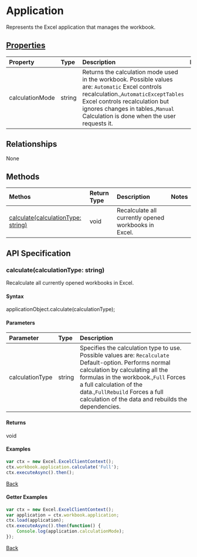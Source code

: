# Application

Represents the Excel application that manages the workbook.

## [Properties](#getter-examples)
| Property       | Type    |Description|Notes |
|:---------------|:--------|:----------|:-----|
|calculationMode|string|Returns the calculation mode used in the workbook. Possible values are: `Automatic` Excel controls recalculation.,`AutomaticExceptTables` Excel controls recalculation but ignores changes in tables.,`Manual` Calculation is done when the user requests it.||

## Relationships
None

## Methods

| Methos           | Return Type    |Description|Notes |
|:---------------|:--------|:----------|:-----|
|[calculate(calculationType: string)](#calculatecalculationtype-string)|void|Recalculate all currently opened workbooks in Excel.||

## API Specification

### calculate(calculationType: string)
Recalculate all currently opened workbooks in Excel.

#### Syntax
applicationObject.calculate(calculationType);

#### Parameters
| Parameter       | Type    |Description|
|:---------------|:--------|:----------|
|calculationType|string|Specifies the calculation type to use. Possible values are: `Recalculate` Default-option. Performs normal calculation by calculating all the formulas in the workbook.,`Full` Forces a full calculation of the data.,`FullRebuild`  Forces a full calculation of the data and rebuilds the dependencies.|

#### Returns
void

#### Examples
```js
var ctx = new Excel.ExcelClientContext();
ctx.workbook.application.calculate('Full');
ctx.executeAsync().then();
```
[Back](#methods)

#### Getter Examples
```js
var ctx = new Excel.ExcelClientContext();
var application = ctx.workbook.application;
ctx.load(application);
ctx.executeAsync().then(function() {
	Console.log(application.calculationMode);
});
```

[Back](#properties)
